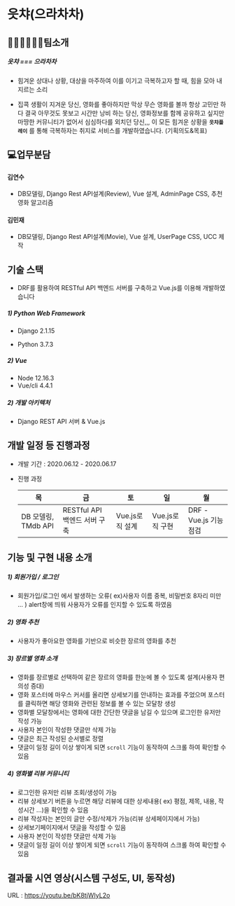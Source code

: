 # 읏챠(으라차차)

## 🙎🏻‍♂️🙍🏻‍♀️팀소개

##### 읏챠 === 으라차차

- 힘겨운 상대나 상황, 대상을 마주하여 이를 이기고 극복하고자 할 때, 힘을 모아 내지르는 소리

- 집콕 생활이 지겨운 당신, 영화를 좋아하지만 막상 무슨 영화를 볼까 항상 고민만 하다 결국 아무것도 못보고 시간만 낭비 하는 당신, 영화정보를 함께 공유하고 싶지만 마땅한 커뮤니티가 없어서 심심하다를 외치던 당신,,,  이 모든 힘겨운 상황을 **`읏챠플레이`** 를 통해 극복하자는 취지로 서비스를 개발하였습니다. (기획의도&목표)





## 💻업무분담

#### 김연수

- DB모델링, Django Rest API설계(Review), Vue 설계, AdminPage CSS,  추천영화 알고리즘

#### 김민재

- DB모델링, Django Rest API설계(Movie), Vue 설계, UserPage CSS, UCC 제작





## 기술 스택

- DRF를 활용하여 RESTful API 백엔드 서버를 구축하고 Vue.js를 이용해 개발하였습니다

##### 1) Python Web Framework

- Django 2.1.15

- Python 3.7.3

  

##### 2) Vue

- Node 12.16.3
- Vue/cli 4.4.1



##### 2) 개발 아키텍처

- Django REST API 서버 & Vue.js





## 개발 일정 등 진행과정

- 개발 기간 : 2020.06.12 - 2020.06.17

- 진행 과정

  | 목                  | 금                           | 토              | 일              | 월                    |
  | ------------------- | ---------------------------- | --------------- | --------------- | --------------------- |
  | DB 모델링, TMdb API | RESTful API 백엔드 서버 구축 | Vue.js로직 설계 | Vue.js로직 구현 | DRF -Vue.js 기능 점검 |





## 기능 및 구현 내용 소개

##### 1) 회원가입 / 로그인 

- 회원가입/로그인 에서 발생하는 오류( ex)사용자 이름 중복, 비밀번호 8자리 미만 ... ) alert창에 띄워 사용자가 오류를 인지할 수 있도록 하였음



##### 2) 영화 추천

- 사용자가 좋아요한 영화를 기반으로 비슷한 장르의 영화를 추천



##### 3) 장르별 영화 소개

- 영화를 장르별로 선택하여 같은 장르의 영화를 한눈에 볼 수 있도록 설계(사용자 편의성 증대)
- 영화 포스터에 마우스 커서를 올리면 상세보기를 안내하는 효과를 주었으며 포스터를 클릭하면 해당 영화와 관련된 정보를 볼 수 있는 모달창 생성
- 영화별 모달창에서는 영화에 대한 간단한 댓글을 남길 수 있으며 로그인한 유저만 작성 가능
- 사용자 본인이 작성한 댓글만 삭제 가능
- 댓글은 최근 작성된 순서별로 정렬
- 댓글이 일정 길이 이상 쌓이게 되면 `scroll` 기능이 동작하여 스크롤 하여 확인할 수 있음



##### 4) 영화별 리뷰 커뮤니티

- 로그인한 유저만 리뷰 조회/생성이 가능
- 리뷰 상세보기 버튼을 누르면 해당 리뷰에 대한 상세내용( ex) 평점, 제목, 내용, 작성시간 ...)을 확인할 수 있음
- 리뷰 작성자는 본인의 글만 수정/삭제가 가능(리뷰 상세페이지에서 가능)
- 상세보기페이지에서 댓글을 작성할 수 있음
- 사용자 본인이 작성한 댓글만 삭제 가능
- 댓글이 일정 길이 이상 쌓이게 되면 `scroll` 기능이 동작하여 스크롤 하여 확인할 수 있음





## 결과물 시연 영상(시스템 구성도, UI, 동작성)

URL : https://youtu.be/bK8tjWIyL2o